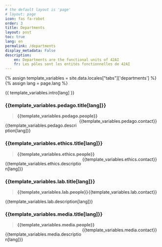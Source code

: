 ```yaml
---
# the default layout is 'page'
# layout: page
icon: fas fa-robot
order: 3
title: Departments
layout: post
toc: true
lang: en
permalink: /departments
display_metadata: False
description:
    en: Departments are the functional units of 42AI
    fr: Les pôles sont les entités fonctionnelles de 42AI
---
```


{% assign template_variables = site.data.locales["tabs"]['departments'] %}
{% assign lang = page.lang %}

{{ template_variables.intro[lang] }}

### {{template_variables.pedago.title[lang]}}

> **{{template_variables.pedago.people}}**
> <a href="mailto:{{template_variables.pedago.contact}}"><span style="float:right">{{template_variables.pedago.contact}}&nbsp;&nbsp;<i class="fas fa-envelope"></i></span></a>

{{template_variables.pedago.description[lang]}}

### {{template_variables.ethics.title[lang]}}

> **{{template_variables.ethics.people}}**
> <a href="mailto:{{template_variables.ethics.contact}}"><span style="float:right">{{template_variables.ethics.contact}}&nbsp;&nbsp;<i class="fas fa-envelope"></i></span></a>

{{template_variables.ethics.description[lang]}}

### {{template_variables.lab.title[lang]}}

> **{{template_variables.lab.people}}**
> <a href="mailto:{{template_variables.lab.contact}}"><span style="float:right">{{template_variables.lab.contact}}&nbsp;&nbsp;<i class="fas fa-envelope"></i></span></a>

{{template_variables.lab.description[lang]}}

### {{template_variables.media.title[lang]}}

> **{{template_variables.media.people}}**
> <a href="mailto:{{template_variables.media.contact}}"><span style="float:right">{{template_variables.media.contact}}&nbsp;&nbsp;<i class="fas fa-envelope"></i></span></a>

{{template_variables.media.description[lang]}}